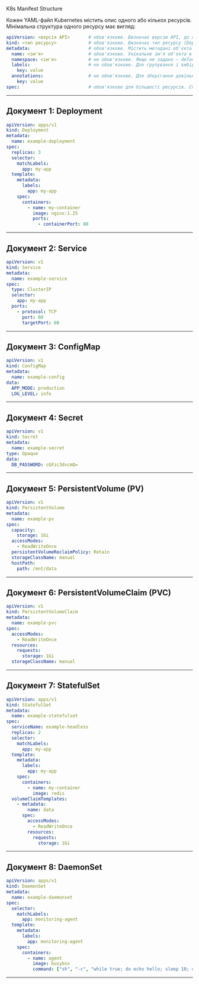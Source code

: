 K8s Manifest Structure

Кожен YAML-файл Kubernetes містить опис одного або кількох ресурсів. Мінімальна структура одного ресурсу має вигляд:

```yaml
apiVersion: <версія API>       # обов'язкове. Визначає версію API, до якого належить ресурс
kind: <тип ресурсу>            # обов'язкове. Визначає тип ресурсу (Deployment, Service тощо)
metadata:                      # обов'язкове. Містить метадані об'єкта
  name: <ім'я>                 # обов'язкове. Унікальне ім'я об'єкта в межах простору імен
  namespace: <ім'я>            # не обов'язкове. Якщо не задано — default
  labels:                      # не обов'язкове. Для групування і вибірки об'єктів
    key: value
  annotations:                 # не обов'язкове. Для зберігання довільних метаданих
    key: value
spec:                          # обов'язкове для більшості ресурсів. Специфікація поведінки
```

---

## Документ 1: Deployment

```yaml
apiVersion: apps/v1
kind: Deployment
metadata:
  name: example-deployment
spec:
  replicas: 3
  selector:
    matchLabels:
      app: my-app
  template:
    metadata:
      labels:
        app: my-app
    spec:
      containers:
        - name: my-container
          image: nginx:1.25
          ports:
            - containerPort: 80
```

---

## Документ 2: Service

```yaml
apiVersion: v1
kind: Service
metadata:
  name: example-service
spec:
  type: ClusterIP
  selector:
    app: my-app
  ports:
    - protocol: TCP
      port: 80
      targetPort: 80
```

---

## Документ 3: ConfigMap

```yaml
apiVersion: v1
kind: ConfigMap
metadata:
  name: example-config
data:
  APP_MODE: production
  LOG_LEVEL: info
```

---

## Документ 4: Secret

```yaml
apiVersion: v1
kind: Secret
metadata:
  name: example-secret
type: Opaque
data:
  DB_PASSWORD: cGFzc3dvcmQ=
```

---

## Документ 5: PersistentVolume (PV)

```yaml
apiVersion: v1
kind: PersistentVolume
metadata:
  name: example-pv
spec:
  capacity:
    storage: 1Gi
  accessModes:
    - ReadWriteOnce
  persistentVolumeReclaimPolicy: Retain
  storageClassName: manual
  hostPath:
    path: /mnt/data
```

---

## Документ 6: PersistentVolumeClaim (PVC)

```yaml
apiVersion: v1
kind: PersistentVolumeClaim
metadata:
  name: example-pvc
spec:
  accessModes:
    - ReadWriteOnce
  resources:
    requests:
      storage: 1Gi
  storageClassName: manual
```

---

## Документ 7: StatefulSet

```yaml
apiVersion: apps/v1
kind: StatefulSet
metadata:
  name: example-statefulset
spec:
  serviceName: example-headless
  replicas: 2
  selector:
    matchLabels:
      app: my-app
  template:
    metadata:
      labels:
        app: my-app
    spec:
      containers:
        - name: my-container
          image: redis
  volumeClaimTemplates:
    - metadata:
        name: data
      spec:
        accessModes:
          - ReadWriteOnce
        resources:
          requests:
            storage: 1Gi
```

---

## Документ 8: DaemonSet

```yaml
apiVersion: apps/v1
kind: DaemonSet
metadata:
  name: example-daemonset
spec:
  selector:
    matchLabels:
      app: monitoring-agent
  template:
    metadata:
      labels:
        app: monitoring-agent
    spec:
      containers:
        - name: agent
          image: busybox
          command: ["sh", "-c", "while true; do echo hello; sleep 10; done"]
```

---



